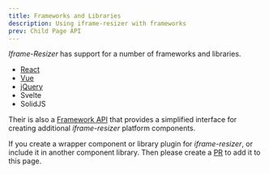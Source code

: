 ```yaml
---
title: Frameworks and Libraries
description: Using iframe-resizer with frameworks
prev: Child Page API
---
```


_Iframe-Resizer_ has support for a number of frameworks and libraries.

- [React](/frameworks/react/)
- [Vue](/frameworks/vue3/)
- [jQuery](/frameworks/jquery/)
- Svelte
- SolidJS
<!-- - Angular -->

Their is also a [Framework API](/frameworks/api/) that provides a simplified interface for creating additional _iframe-resizer_ platform components.

If you create a wrapper component or library plugin for _iframe-resizer_, or include it in another component library. Then please create a [PR](https://github.com/iframe-resizer/docs/pulls) to add it to this page.
